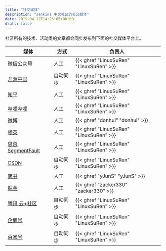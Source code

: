 ```yaml
---
title: "社交媒体"
description: "Jenkins 中文社区的社交媒体"
date: 2019-04-12T14:26:05+08:00
draft: false
---
```


社区所有的技术、活动类的文章都会同步发布到下面的社交媒体平台上。

| 媒体 | 方式 | 负责人 |
|----|----|----|
| 微信公众号 | 人工 | {{< ghref "LinuxSuRen" "LinuxSuRen" >}} |
| [开源中国](https://my.oschina.net/jenkinszh) | 自动同步 | {{< ghref "LinuxSuRen" "LinuxSuRen" >}} |
| [知乎](https://www.zhihu.com/people/linuxsuren/) | 人工 | {{< ghref "LinuxSuRen" "LinuxSuRen" >}} |
| [哔哩哔哩](https://space.bilibili.com/433584098) | 人工 | {{< ghref "LinuxSuRen" "LinuxSuRen" >}} |
| [微博](https://weibo.com/jenkinszh) | 人工 | {{< ghref "donhui" "donhui" >}} |
| [领英](https://www.linkedin.com/company/jenkins-zh/) | 人工 | {{< ghref "LinuxSuRen" "LinuxSuRen" >}} |
| [思否 SegmentFault](https://segmentfault.com/u/jenkins_zh) | 人工 | {{< ghref "LinuxSuRen" "LinuxSuRen" >}} |
| [CSDN](https://jenkins-zh.blog.csdn.net/) | 自动同步 | {{< ghref "LinuxSuRen" "LinuxSuRen" >}} |
| [简书](https://www.jianshu.com/c/b34c41b2f68f) | 人工 | {{< ghref "yJunS" "yJunS" >}} |
| [掘金](https://juejin.im/user/5caa989b5188254418337798) | 人工 | {{< ghref "zacker330" "zacker330" >}} |
| [腾讯 云+社区](https://cloud.tencent.com/developer/column/76299) | 自动同步 | {{< ghref "LinuxSuRen" "LinuxSuRen" >}} |
| [企鹅号](http://kuaibao.qq.com/s/MEDIANEWSLIST?chlid=16856411) | 自动同步 | {{< ghref "LinuxSuRen" "LinuxSuRen" >}} |
| [百家号](https://baijiahao.baidu.com/u?app_id=1631489070371757) | 自动同步 | {{< ghref "LinuxSuRen" "LinuxSuRen" >}} |
